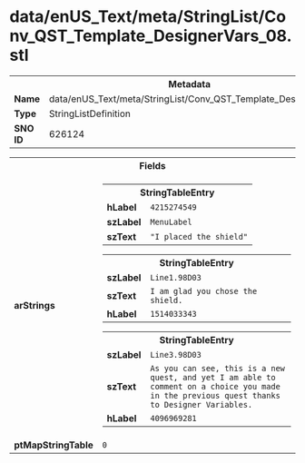 <h1>data/enUS_Text/meta/StringList/Conv_QST_Template_DesignerVars_08.stl</h1><table><tr><th colspan="100%">Metadata</th></tr><tr><td><b>Name</b></td><td>data/enUS_Text/meta/StringList/Conv_QST_Template_DesignerVars_08.stl</td></tr><tr><td><b>Type</b></td><td>StringListDefinition</td></tr><tr><td><b>SNO ID</b></td><td>626124</td></tr></table>

<table><tr><th colspan="100%">Fields</th></tr><tr><td><b>arStrings</b></td><td><table><tr><th colspan="100%">StringTableEntry</th></tr><tr><td><b>hLabel</b></td><td><code>4215274549</code></td></tr><tr><td><b>szLabel</b></td><td><code>MenuLabel</code></td></tr><tr><td><b>szText</b></td><td><code>"I placed the shield"</code></td></tr></table>


<table><tr><th colspan="100%">StringTableEntry</th></tr><tr><td><b>szLabel</b></td><td><code>Line1.98D03</code></td></tr><tr><td><b>szText</b></td><td><code>I am glad you chose the shield.</code></td></tr><tr><td><b>hLabel</b></td><td><code>1514033343</code></td></tr></table>


<table><tr><th colspan="100%">StringTableEntry</th></tr><tr><td><b>szLabel</b></td><td><code>Line3.98D03</code></td></tr><tr><td><b>szText</b></td><td><code>As you can see, this is a new quest, and yet I am able to comment on a choice you made in the previous quest thanks to Designer Variables.</code></td></tr><tr><td><b>hLabel</b></td><td><code>4096969281</code></td></tr></table>


</td></tr><tr><td><b>ptMapStringTable</b></td><td><code>0</code></td></tr></table>

